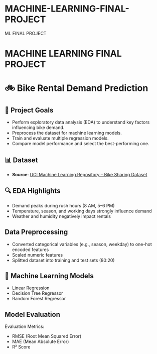 # MACHINE-LEARNING-FINAL-PROJECT
ML FINAL PROJECT
# MACHINE LEARNING FINAL PROJECT 

# 🚲 Bike Rental Demand Prediction

## 📌 Project Goals

- Perform exploratory data analysis (EDA) to understand key factors influencing bike demand.
- Preprocess the dataset for machine learning models.
- Train and evaluate multiple regression models.
- Compare model performance and select the best-performing one.

## 📊 Dataset

- **Source**: [UCI Machine Learning Repository – Bike Sharing Dataset](https://archive.ics.uci.edu/dataset/275/bike+sharing+dataset)

## 🔍 EDA Highlights

- Demand peaks during rush hours (8 AM, 5–6 PM)
- Temperature, season, and working days strongly influence demand
- Weather and humidity negatively impact rentals

##  Data Preprocessing

- Converted categorical variables (e.g., season, weekday) to one-hot encoded features
- Scaled numeric features
- Splitted dataset into training and test sets (80:20)

## 🤖 Machine Learning Models

- Linear Regression
- Decision Tree Regressor
- Random Forest Regressor

## Model Evaluation

Evaluation Metrics:
- RMSE (Root Mean Squared Error)
- MAE (Mean Absolute Error)
- R² Score
